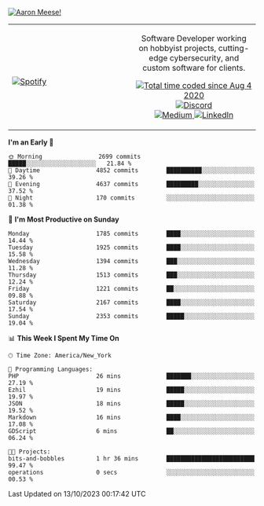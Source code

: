 [![Aaron Meese!](https://user-images.githubusercontent.com/17814535/88975338-a2aabf00-d27f-11ea-963f-8a19608716b4.png)](https://github.com/ajmeese7/readme-ascii "README ASCII")

<!-- Modified from project here: https://github.com/novatorem/novatorem -->
<table width="100%">
  <tr>
  <td width="50%">

&nbsp; <br> [![Spotify](https://ajmeese7.vercel.app/api/spotify)](https://open.spotify.com/user/ajmeese)

  </td>
  <td width="50%">
    <p align="center">
    Software Developer working on hobbyist projects, cutting-edge cybersecurity, and custom software for clients.
    </p>
    <p align="center">
      <a href="https://wakatime.com/@f726891d-3b02-46cd-9b60-e8c59f9e2b14">
        <img src="https://wakatime.com/badge/user/f726891d-3b02-46cd-9b60-e8c59f9e2b14.svg" alt="Total time coded since Aug 4 2020" title="WakaTime" />
      </a>
      <a href="http://link.aaronmeese.com/discord">
        <img src="https://img.shields.io/badge/discord-ajmeese7%234835-369?style=flat-square&logo=discord&logoColor=white&color=purple" alt="Discord" title="Discord">
      </a>
      <br />
      <a href="https://link.aaronmeese.com/medium">
        <img src="https://img.shields.io/badge/medium-ajmeese7-1DB954?style=flat-square&logo=medium&logoColor=white" alt="Medium" title="Medium">
      </a>
      <a href="https://link.aaronmeese.com/linkedin">
        <img src="https://img.shields.io/badge/linkedIn-aaronmeese-1DB954?style=flat-square&logo=linkedin&logoColor=white&color=blue" alt="LinkedIn" title="LinkedIn">
      </a>
    </p>
  </td>

</table>

[//]: <> (The `&nbsp;` is to have Aphelion take up more space)

<!--START_SECTION:waka-->
**I'm an Early 🐤** 

```text
🌞 Morning                2699 commits        █████░░░░░░░░░░░░░░░░░░░░   21.84 % 
🌆 Daytime                4852 commits        ██████████░░░░░░░░░░░░░░░   39.26 % 
🌃 Evening                4637 commits        █████████░░░░░░░░░░░░░░░░   37.52 % 
🌙 Night                  170 commits         ░░░░░░░░░░░░░░░░░░░░░░░░░   01.38 % 
```
📅 **I'm Most Productive on Sunday** 

```text
Monday                   1785 commits        ████░░░░░░░░░░░░░░░░░░░░░   14.44 % 
Tuesday                  1925 commits        ████░░░░░░░░░░░░░░░░░░░░░   15.58 % 
Wednesday                1394 commits        ███░░░░░░░░░░░░░░░░░░░░░░   11.28 % 
Thursday                 1513 commits        ███░░░░░░░░░░░░░░░░░░░░░░   12.24 % 
Friday                   1221 commits        ██░░░░░░░░░░░░░░░░░░░░░░░   09.88 % 
Saturday                 2167 commits        ████░░░░░░░░░░░░░░░░░░░░░   17.54 % 
Sunday                   2353 commits        █████░░░░░░░░░░░░░░░░░░░░   19.04 % 
```


📊 **This Week I Spent My Time On** 

```text
🕑︎ Time Zone: America/New_York

💬 Programming Languages: 
PHP                      26 mins             ███████░░░░░░░░░░░░░░░░░░   27.19 % 
Ezhil                    19 mins             █████░░░░░░░░░░░░░░░░░░░░   19.97 % 
JSON                     18 mins             █████░░░░░░░░░░░░░░░░░░░░   19.52 % 
Markdown                 16 mins             ████░░░░░░░░░░░░░░░░░░░░░   17.08 % 
GDScript                 6 mins              ██░░░░░░░░░░░░░░░░░░░░░░░   06.24 % 

🐱‍💻 Projects: 
bits-and-bobbles         1 hr 36 mins        █████████████████████████   99.47 % 
operations               0 secs              ░░░░░░░░░░░░░░░░░░░░░░░░░   00.53 % 
```


 Last Updated on 13/10/2023 00:17:42 UTC
<!--END_SECTION:waka-->
